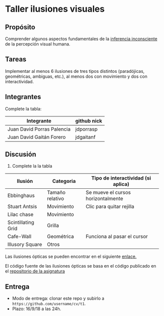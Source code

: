 # Taller ilusiones visuales

## Propósito

Comprender algunos aspectos fundamentales de la [inferencia inconsciente](https://github.com/VisualComputing/Cognitive) de la percepción visual humana.

## Tareas

Implementar al menos 6 ilusiones de tres tipos distintos (paradójicas, geométricas, ambiguas, etc.), al menos dos con movimiento y dos con interactividad.

## Integrantes
Complete la tabla:

|         Integrante         | github nick |
|----------------------------|-------------|
| Juan David Porras Palencia |  jdporrasp  |
|  Juan David Gaitán Forero  |  jdgaitanf  |

## Discusión

1. Complete la la tabla

|    Ilusión         |   Categoria     | Tipo de interactividad (si aplica) |
|--------------------|-----------------|------------------------------------|
| Ebbinghaus         | Tamaño relativo | Se mueve el cursos horizontalmente |
| Stuart Antsis      | Movimiento      | Clic para quitar rejilla           |
| Lilac chase        | Movimiento      |                                    |                             
| Scintillating Grid | Grilla          |                                    |                             
| Cafe-Wall          | Geométrica      | Funciona al pasar el cursor        |                      
| Illusory Square    | Otros           |                                    |


Las ilusiones ópticas se pueden encontrar en el siguiente [enlace.](https://jdpp95.github.io/visual-computing/t1/)

El código fuente de las ilusiones ópticas se basa en el código publicado en el [repositorio de la asignatura](https://github.com/VisualComputing/Cognitive)

## Entrega

* Modo de entrega: clonar este repo y subirlo a `https://github.com/username/cv/t1`.
* Plazo: 16/9/18 a las 24h.
